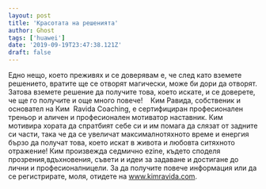 ```yaml
---
layout: post
title: 'Красотата на решенията'
author: Ghost
tags: ['huawei']
date: '2019-09-19T23:47:38.121Z'
draft: false
---
```


Едно нещо, което преживях и се доверявам е, че след като вземете решението, вратите ще се отворят магически, може би дори да отворят. Затова вземете решение да получите това, което искате, и се доверете, че ще го получите и още много повече!    Ким Равида, собственик и основател на Ким  Ravida Coaching, е сертифициран професионален треньор и аличен и професионален мотиватор наставник. Ким мотивира хората да спратбият себе си и им помага да слязат от задните си части, така че да се увеличат максималнотяхното време и енергия бързо да получат това, което искат в живота и любовта ситяхното отражение! Ким произвежда седмично ezine, където споделя прозрения,вдъхновения, съвети и идеи за задаване и достигане до лични и професионалницели. За да получите повече информация или да се регистрирате, моля, отидете на www.kimravida.com.
